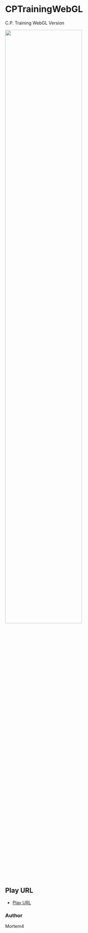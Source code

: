 # CPTrainingWebGL
C.P. Training WebGL Version

<img src = "https://user-images.githubusercontent.com/77566805/147513953-a1794c3d-fa96-4239-bac4-6f404a8d5097.png" width="70%" height="70%">

## Play URL
- [Play URL](https://gondnetom.github.io/CPTrainingWebGL/)

### Author
Mortem4
